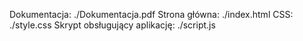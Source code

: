 Dokumentacja: ./Dokumentacja.pdf
Strona główna: ./index.html
CSS: ./style.css
Skrypt obsługujący aplikację: ./script.js
